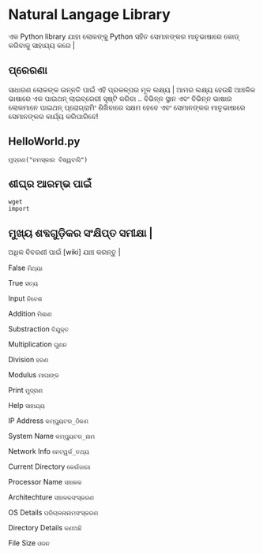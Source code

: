 # Natural Langage Library

ଏକ Python library ଯାହା ଲୋକଙ୍କୁ Python ସହିତ ସେମାନଙ୍କର ମାତୃଭାଷାରେ କୋଡ୍ କରିବାକୁ ସାହାଯ୍ୟ କରେ |

## ପ୍ରେରଣା
ସାଧାରଣ ଲୋକଙ୍କ ଉନ୍ନତି ପାଇଁ ଏହି ପ୍ରକଳ୍ପର ମୂଳ ଲକ୍ଷ୍ୟ | ଆମର ଲକ୍ଷ୍ୟ ହେଉଛି ଆଞ୍ଚଳିକ ଭାଷାରେ ଏକ ପାଇଥନ୍ ଲାଇବ୍ରେରୀ ସୃଷ୍ଟି କରିବା .. ବିଭିନ୍ନ ସ୍ଥାନ ଏବଂ ବିଭିନ୍ନ ଭାଷାର ଲୋକମାନେ ପାଇଥନ୍ ପ୍ରୋଗ୍ରାମିଂ ଶିଖିବାରେ ସକ୍ଷମ ହେବେ ଏବଂ ସେମାନଙ୍କର ମାତୃଭାଷାରେ ସେମାନଙ୍କର କାର୍ଯ୍ୟ କରିପାରିବେ!




## HelloWorld.py

	ମୁଦ୍ରଣ("ନମସ୍କାର ବିଶ୍ୱବାସି")

## ଶୀଘ୍ର ଆରମ୍ଭ ପାଇଁ 

	wget 
	import 
	



	

## ମୁଖ୍ୟ ଶବ୍ଦଗୁଡ଼ିକର ସଂକ୍ଷିପ୍ତ ସମୀକ୍ଷା |

ଅଧିକ ବିବରଣୀ ପାଇଁ [wiki] ଯାଞ୍ଚ କରନ୍ତୁ |

False `ମିଥ୍ୟା`

True `ସତ୍ୟ`

Input `ନିବେଶ`

Addition `ମିଶାଣ`

Substraction `ବିଯୁକ୍ତ`

Multiplication `ଗୁଣନ`

Division `ହରଣ`

Modulus  `ମାପାଙ୍କ`

Print `ମୁଦ୍ରଣ`

Help `ସାହାଯ୍ୟ`

IP Address `କମ୍ପ୍ୟୁଟର_ଠିକଣ`

System Name `କମ୍ପ୍ୟୁଟର_ନାମ`

Network Info `ନେଟୱର୍କ_ତଥ୍ୟ`

Current Directory `କେଉଁଜାଗା`

Processor Name `ସଞ୍ଚାଳକ`

Architechture `ସଞ୍ଚାଳକସଂସ୍କରଣ`

OS Details `ପରିଚାଳନାନାମସଂସ୍କରଣ`

Directory Details `କଣଅଛି`

File Size `ଓଜନ`


